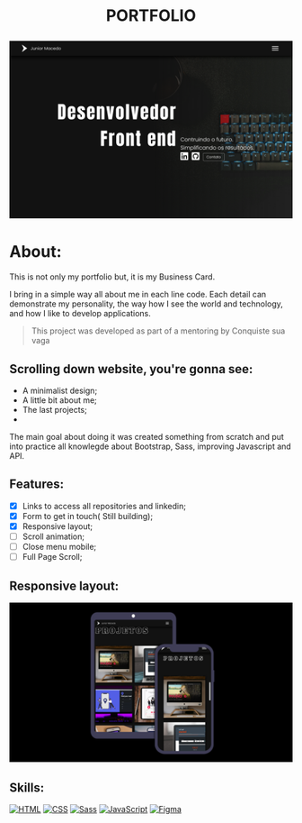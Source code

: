 # <p align="center"> PORTFOLIO</p>

<p align="center">
  <img src="portfolio.png" width="750px">
</p>

# About:
This is not only my portfolio but, it is my Business Card.

I bring in a simple way all about me in each line code. Each detail can demonstrate my personality, the way how I see the world and technology, and how I like to develop applications.

> This project was developed as part of a mentoring by Conquiste sua vaga

## Scrolling down website, you're gonna see: 
- A minimalist design;
- A little bit about me;
- The last projects;
- 

The main goal about doing it was created something from scratch and put into practice all knowlegde about Bootstrap, Sass, improving Javascript and API.

## Features:
- [x] Links to access all repositories and linkedin;
- [x] Form to get in touch( Still building);
- [x] Responsive layout;
- [ ] Scroll animation;
- [ ] Close menu mobile;
- [ ] Full Page Scroll;

## Responsive layout:
<p align="center">
  <img src="responsive.png" width="750px">
</p>
  
## Skills:

[![HTML](https://img.shields.io/badge/HTML-red?style=for-the-badge&logo=HTML5&labelColor=black)](https://github.com/JuniorMacedo91)
[![CSS](https://img.shields.io/badge/CSS3-blue?style=for-the-badge&logo=CSS3&labelColor=black)](https://github.com/JuniorMacedo91)
[![Sass](https://img.shields.io/badge/Sass-pink?style=for-the-badge&logo=sass&labelColor=black)](https://github.com/JuniorMacedo91)
[![JavaScript](https://img.shields.io/badge/javascript-yellow?style=for-the-badge&logo=javascript&labelColor=black)](https://github.com/JuniorMacedo91)
[![Figma](https://img.shields.io/badge/figma-teal?style=for-the-badge&logo=figma&labelColor=black)](https://github.com/JuniorMacedo91)
